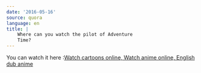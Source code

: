 ```yaml
---
date: '2016-05-16'
source: quora
language: en
title: |
    Where can you watch the pilot of Adventure
    Time?
---
```


You can watch it here :[Watch cartoons online, Watch anime online,
English dub
anime](http://www.watchcartoononline.com/adventure-time-pilot)
